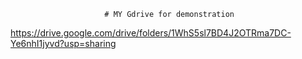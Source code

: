                          # MY Gdrive for demonstration 

https://drive.google.com/drive/folders/1WhS5sl7BD4J2OTRma7DC-Ye6nhI1jyvd?usp=sharing
